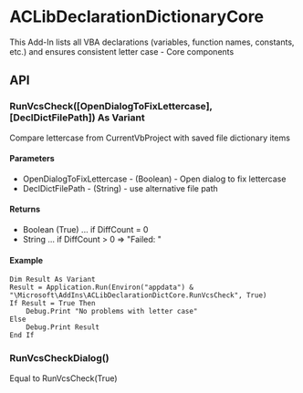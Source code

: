 # ACLibDeclarationDictionaryCore
This Add-In lists all VBA declarations (variables, function names, constants, etc.) and ensures consistent letter case - Core components

## API

### RunVcsCheck([OpenDialogToFixLettercase], [DeclDictFilePath]) As Variant
Compare lettercase from CurrentVbProject with saved file dictionary items
 
#### Parameters
- OpenDialogToFixLettercase - (Boolean) - Open dialog to fix lettercase
- DeclDictFilePath - (String) - use alternative file path

#### Returns
- Boolean (True) ... if DiffCount = 0
- String ... if DiffCount > 0 => "Failed: <lettercase info>"
 
#### Example
```
Dim Result As Variant
Result = Application.Run(Environ("appdata") & "\Microsoft\AddIns\ACLibDeclarationDictCore.RunVcsCheck", True)
If Result = True Then
    Debug.Print "No problems with letter case"
Else
    Debug.Print Result
End If
```

### RunVcsCheckDialog()
Equal to RunVcsCheck(True)
